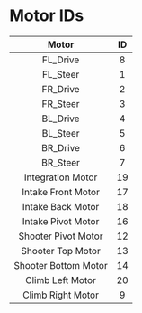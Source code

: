 # Motor IDs
|  Motor  | ID |
|:-------:|:--:|
|FL_Drive|8|
|FL_Steer|1|
|FR_Drive|2|
|FR_Steer|3|
|BL_Drive|4|
|BL_Steer|5|
|BR_Drive|6|
|BR_Steer|7|
|Integration Motor|19|
|Intake Front Motor|17|
|Intake Back Motor|18|
|Intake Pivot Motor|16|
|Shooter Pivot Motor|12|
|Shooter Top Motor|13|
|Shooter Bottom Motor|14|
|Climb Left Motor|20|
|Climb Right Motor|9|